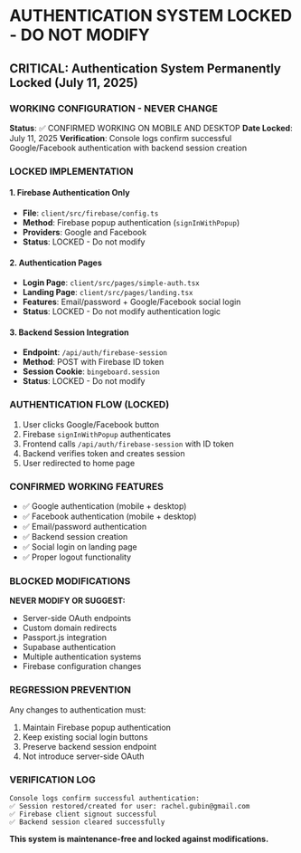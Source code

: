 # AUTHENTICATION SYSTEM LOCKED - DO NOT MODIFY

## CRITICAL: Authentication System Permanently Locked (July 11, 2025)

### WORKING CONFIGURATION - NEVER CHANGE

**Status**: ✅ CONFIRMED WORKING ON MOBILE AND DESKTOP
**Date Locked**: July 11, 2025
**Verification**: Console logs confirm successful Google/Facebook authentication with backend session creation

### LOCKED IMPLEMENTATION

#### 1. Firebase Authentication Only
- **File**: `client/src/firebase/config.ts`
- **Method**: Firebase popup authentication (`signInWithPopup`)
- **Providers**: Google and Facebook
- **Status**: LOCKED - Do not modify

#### 2. Authentication Pages
- **Login Page**: `client/src/pages/simple-auth.tsx`
- **Landing Page**: `client/src/pages/landing.tsx`
- **Features**: Email/password + Google/Facebook social login
- **Status**: LOCKED - Do not modify authentication logic

#### 3. Backend Session Integration
- **Endpoint**: `/api/auth/firebase-session`
- **Method**: POST with Firebase ID token
- **Session Cookie**: `bingeboard.session`
- **Status**: LOCKED - Do not modify

### AUTHENTICATION FLOW (LOCKED)

1. User clicks Google/Facebook button
2. Firebase `signInWithPopup` authenticates
3. Frontend calls `/api/auth/firebase-session` with ID token
4. Backend verifies token and creates session
5. User redirected to home page

### CONFIRMED WORKING FEATURES

- ✅ Google authentication (mobile + desktop)
- ✅ Facebook authentication (mobile + desktop)  
- ✅ Email/password authentication
- ✅ Backend session creation
- ✅ Social login on landing page
- ✅ Proper logout functionality

### BLOCKED MODIFICATIONS

**NEVER MODIFY OR SUGGEST:**
- Server-side OAuth endpoints
- Custom domain redirects
- Passport.js integration
- Supabase authentication
- Multiple authentication systems
- Firebase configuration changes

### REGRESSION PREVENTION

Any changes to authentication must:
1. Maintain Firebase popup authentication
2. Keep existing social login buttons
3. Preserve backend session endpoint
4. Not introduce server-side OAuth

### VERIFICATION LOG

```
Console logs confirm successful authentication:
✅ Session restored/created for user: rachel.gubin@gmail.com
✅ Firebase client signout successful
✅ Backend session cleared successfully
```

**This system is maintenance-free and locked against modifications.**